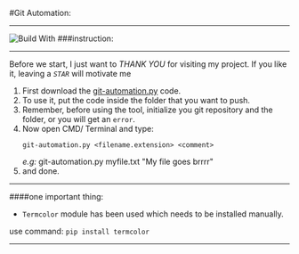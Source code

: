 #Git Automation:
****
![Build With](http://ForTheBadge.com/images/badges/made-with-python.svg)
###instruction:
****
Before we start, I just want to _THANK YOU_ for visiting my project. If you like it, leaving a _`STAR`_ will motivate me

1. First download the [git-automation.py](../git-automation.py) code.
2. To use it, put the code inside the folder that you want to push.
3. Remember, before using the tool, initialize you git repository and the folder, or you will get an `error`.
4. Now open CMD/ Terminal and type:
    ```
   git-automation.py <filename.extension> <comment>
   ```
   _e.g:_ git-automation.py myfile.txt "My file goes brrrr"
5. and done. 

****
####one important thing:
- `Termcolor` module has been used which needs to be installed manually.

use command: `pip install termcolor`
****
